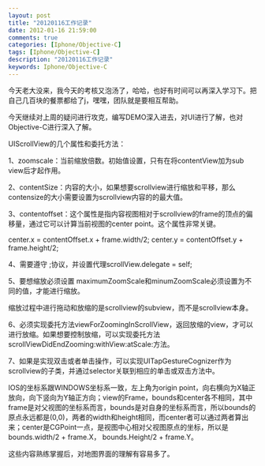 ```yaml
---
layout: post
title: "20120116工作记录"
date: 2012-01-16 21:59:00
comments: true
categories: [Iphone/Objective-C]
tags: [Iphone/Objective-C]
description: "20120116工作记录"
keywords: Iphone/Objective-C
---
```


今天老大没来，我今天的考核又泡汤了，哈哈，也好有时间可以再深入学习下。把自己几百块的餐票都给了j，嘿嘿，团队就是要相互帮助。

今天继续对上周的疑问进行攻克，编写DEMO深入进去，对UI进行了解，也对Objective-C进行深入了解。

UIScrollView的几个属性和委托方法：

  1、zoomscale：当前缩放倍数。初始值设置，只有在将contentView加为sub view后才起作用。

  2、contentSize：内容的大小，如果想要scrollview进行缩放和平移，那么contensize的大小需要设置为scrollview内容的的最大值。

  3、contentoffset：这个属性是指内容视图相对于scrollview的frame的顶点的偏移量，通过它可以计算当前视图的center point。这个属性非常关键。

  center.x = contentOffset.x + frame.width/2; center.y = contentOffset.y + frame.height/2;

  4、需要遵守 <UIScrollVewDeledate>;协议，并设置代理scrollView.delegate = self;

  5、要想缩放必须设置 maximumZoomScale和minumZoomScale必须设置为不同的值，才能进行缩放。

  缩放过程中进行拖动和放缩的是scrollview的subview，而不是scrollview本身。

  6、必须实现委托方法viewForZoomingInScrollView，返回放缩的view，才可以进行放缩。如果想要控制放缩，可以实现委托方法scrollViewDidEndZooming:withView:atScale:方法。

  7、如果是实现双击或者单击操作，可以实现UITapGestureCognizer作为scrollview的子类，并通过selector关联到相应的单击或双击方法中。

  IOS的坐标系跟WINDOWS坐标系一致，左上角为origin point，向右横向为X轴正放向，向下竖向为Y轴正方向；view的Frame，bounds和center各不相同，其中frame是对父视图的坐标系而言，bounds是对自身的坐标系而言，所以bounds的原点永远都是(0,0)，两者的width和height相同，而center者可以通过两者算出来；center是CGPoint一点，是视图中心相对父视图原点的坐标，所以是bounds.width/2 + frame.X， bounds.Height/2 + frame.Y。

  这些内容熟练掌握后，对地图界面的理解有容易多了。
